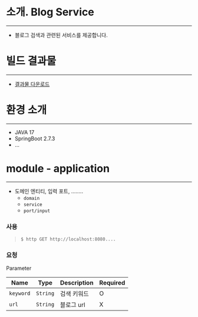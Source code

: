 # 소개. Blog Service

-------------------
- 블로그  검색과 관련된 서비스를 제공합니다.

# 빌드 결과물

-------------------
- [결과물 다운로드](https://www.google.com)

# 환경 소개

-------------------
- JAVA 17
- SpringBoot 2.7.3
- ...

# module - application

-------------------
- 도메인 엔티티, 입력 포트, ........
  - `domain`
  - `service`
  - `port/input`

### 사용

> `$ http GET http://localhost:8080....`

### 요청
Parameter

| Name    | Type   | Description | Required |
|---------|--------|-------------|----------|
| `keyword` | `String` | 검색 키워드      | O        |
| `url` | `String` | 블로그 url     | X        |